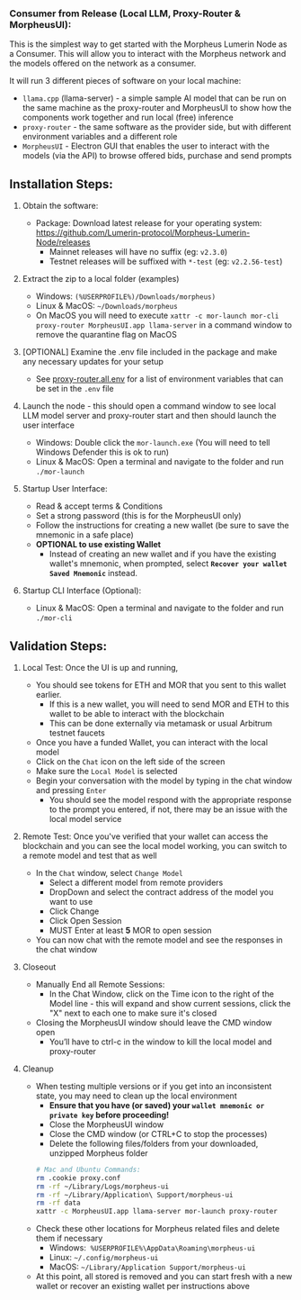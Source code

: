 ### Consumer from Release (Local LLM, Proxy-Router & MorpheusUI): 

This is the simplest way to get started with the Morpheus Lumerin Node as a Consumer.  This will allow you to interact with the Morpheus network and the models offered on the network as a consumer.

It will run 3 different pieces of software on your local machine:
* `llama.cpp` (llama-server) - a simple sample AI model that can be run on the same machine as the proxy-router and MorpheusUI to show how the components work together and run local (free) inference
* `proxy-router` - the same software as the provider side, but with different environment variables and a different role
* `MorpheusUI` - Electron GUI that enables the user to interact with the models (via the API) to browse offered bids, purchase and send prompts

## Installation Steps:
1. Obtain the software: 
    * Package: Download latest release for your operating system: https://github.com/Lumerin-protocol/Morpheus-Lumerin-Node/releases
        - Mainnet releases will have no suffix (eg: `v2.3.0`)
        - Testnet releases will be suffixed with `*-test` (eg: `v2.2.56-test`) 

1. Extract the zip to a local folder (examples)
    * Windows: `(%USERPROFILE%)/Downloads/morpheus)` 
    * Linux & MacOS: `~/Downloads/morpheus`
    * On MacOS you will need to execute `xattr -c mor-launch mor-cli proxy-router MorpheusUI.app llama-server` in a command window to remove the quarantine flag on MacOS

1. [OPTIONAL] Examine the .env file included in the package and make any necessary updates for your setup 
    * See [proxy-router.all.env](./proxy-router.all.env) for a list of environment variables that can be set in the `.env` file

1. Launch the node - this should open a command window to see local LLM model server and proxy-router start and then should launch the user interface  
    * Windows: Double click the `mor-launch.exe` (You will need to tell Windows Defender this is ok to run) 
    * Linux & MacOS: Open a terminal and navigate to the folder and run `./mor-launch`

1. Startup User Interface: 
    * Read & accept terms & Conditions 
    * Set a strong password (this is for the MorpheusUI only)
    * Follow the instructions for creating a new wallet (be sure to save the mnemonic in a safe place)
    * **OPTIONAL to use existing Wallet** 
        - Instead of creating an new wallet and if you have the existing wallet's mnemonic, when prompted, select **`Recover your wallet Saved Mnemonic`** instead.

1. Startup CLI Interface (Optional): 
    * Linux & MacOS: Open a terminal and navigate to the folder and run `./mor-cli`

## Validation Steps:
1. Local Test: Once the UI is up and running,
    * You should see tokens for ETH and MOR that you sent to this wallet earlier. 
        - If this is a new wallet, you will need to send MOR and ETH to this wallet to be able to interact with the blockchain 
        - This can be done externally via metamask or usual Arbitrum testnet faucets
    * Once you have a funded Wallet, you can interact with the local model
    * Click on the `Chat` icon on the left side of the screen
    * Make sure the `Local Model` is selected
    * Begin your conversation with the model by typing in the chat window and pressing `Enter`
        - You should see the model respond with the appropriate response to the prompt you entered, if not, there may be an issue with the local model service

1. Remote Test: Once you've verified that your wallet can access the blockchain and you can see the local model working, you can switch to a remote model and test that as well
    * In the `Chat` window, select `Change Model `
        - Select a different model from remote providers
        - DropDown and select the contract address of the model you want to use 
        - Click Change 
        - Click Open Session 
        - MUST Enter at least **5** MOR to open session 
    * You can now chat with the remote model and see the responses in the chat window 

1. Closeout 
    * Manually End all Remote Sessions: 
        - In the Chat Window, click on the Time icon to the right of the Model line - this will expand and show current sessions, click the "X" next to each one to make sure it's closed 
    * Closing the MorpheusUI window should leave the CMD window open
        - You’ll have to ctrl-c in the window to kill the local model and proxy-router
1. Cleanup
    * When testing multiple versions or if you get into an inconsistent state, you may need to clean up the local environment
        - **Ensure that you have (or saved) your `wallet mnemonic or private key` before proceeding!**
        - Close the MorpheusUI window
        - Close the CMD window (or CTRL+C to stop the processes)
        - Delete the following files/folders from your downloaded, unzipped Morpheus folder
        ``` bash
        # Mac and Ubuntu Commands: 
        rm .cookie proxy.conf
        rm -rf ~/Library/Logs/morpheus-ui
        rm -rf ~/Library/Application\ Support/morpheus-ui
        rm -rf data
        xattr -c MorpheusUI.app llama-server mor-launch proxy-router
        ```
    * Check these other locations for Morpheus related files and delete them if necessary
        - Windows:  `%USERPROFILE%\AppData\Roaming\morpheus-ui`
        - Linux: `~/.config/morpheus-ui`
        - MacOS: `~/Library/Application Support/morpheus-ui`
    * At this point, all stored is removed and you can start fresh with a new wallet or recover an existing wallet per instructions above
